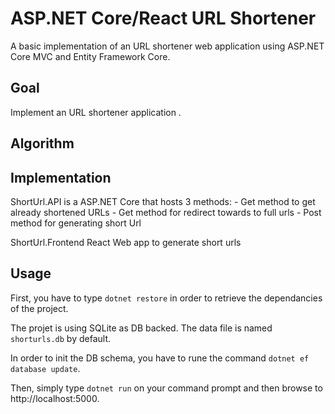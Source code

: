 # ASP.NET Core/React URL Shortener
A basic implementation of an URL shortener web application using ASP.NET Core MVC and Entity Framework Core.

## Goal

Implement an URL shortener application .

## Algorithm


## Implementation

ShortUrl.API is a ASP.NET Core that hosts 3 methods:
	- Get method to get already shortened URLs
	- Get method for redirect towards to full urls
	- Post method for generating short Url

ShortUrl.Frontend
	React Web app to generate short urls

## Usage

First, you have to type `dotnet restore` in order to retrieve the dependancies of the project.


The projet is using SQLite as DB backed. The data file is named `shorturls.db` by default.

In order to init the DB schema, you have to rune the command `dotnet ef database update`.

Then, simply type `dotnet run` on your command prompt and then browse to http://localhost:5000.

